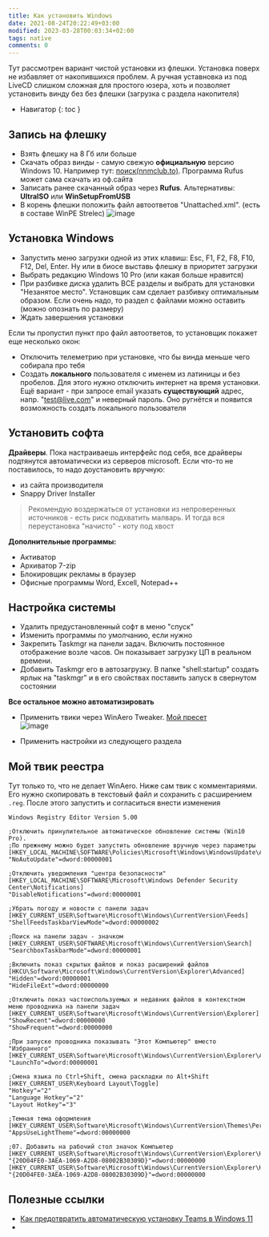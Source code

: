 ```yaml
---
title: Как установить Windows
date: 2021-08-24T20:22:49+03:00
modified: 2023-03-28T00:03:34+02:00
tags: native
comments: 0
---
```


Тут рассмотрен вариант чистой установки из флешки. Установка поверх не избавляет от накопившихся проблем. А ручная уставновка из под LiveCD слишком сложная для простого юзера, хоть и позволяет установить винду без без флешки (загрузка с раздела накопителя)

- Навигатор
{: toc }


## Запись на флешку 
- Взять флешку на 8 Гб или больше
- Скачать образ винды - самую свежую **официальную** версию Windows 10. Например тут: [поиск(nnmclub.to)](http://nnmclub.to/forum/tracker.php?f=504&nm=windows). Программа Rufus может сама скачать из оф.сайта
- Записать ранее скачанный образ через **Rufus**. Альтернативы: **UltraISO** или **WinSetupFromUSB**
- В корень флешки положить файл автоответов "Unattached.xml". (есть в составе WinPE Strelec)
![image](https://user-images.githubusercontent.com/17731587/228090123-11509bee-8462-4067-9656-c499421b1998.png)


## Установка Windows
- Запустить меню загрузки одной из этих клавиш: Esc, F1, F2, F8, F10, F12, Del, Enter. Ну или в биосе выставь флешку в приоритет загрузки
- Выбрать редакцию Windows 10 Pro (или какая больше нравится)
- При разбивке диска удалить ВСЕ разделы и выбрать для установки "Незанятое место". Установщик сам сделает разбивку оптимальным образом. Если очень надо, то раздел с файлами можно оставить (можно опознать по размеру)
- Ждать завершения установки

Если ты пропустил пункт про файл автоответов, то установщик покажет еще несколько окон:
- Отключить телеметрию при установке, что бы винда меньше чего собирала про тебя
- Создать **локального** пользователя с именем из латиницы и без пробелов. Для этого нужно отключить интернет на время установки.  Ещё вариант - при запросе email указать **существующий** адрес, напр. "test@live.com" и неверный пароль. Оно ругнётся и появится возможность создать локального пользователя

## Установить софта
**Драйверы**. Пока настраиваешь интерфейс под себя, все драйверы подтянутся автоматически из серверов microsoft. Если что-то не поставилось, то надо доустановить вручную:
- из сайта производителя
- Snappy Driver Installer

> Рекомендую воздержаться от установки из непроверенных источников - есть риск подхватить малварь. И тогда вся переустановка "начисто" - коту под хвост

**Дополнительные программы:**
- Активатор
- Архиватор 7-zip
- Блокировщик рекламы в браузер
- Офисные программы Word, Excell, Notepad++


## Настройка системы
- Удалить предустановленный софт в меню "спуск"
- Изменить программы по умолчанию, если нужно
- Закрепить Taskmgr на панели задач. Включить постоянное отображение возле часов. Он показывает загрузку ЦП в реальном времени.
- Добавить Taskmgr его в автозагрузку. В папке "shell:startup" создать ярлык на "taskmgr" и в его свойствах поставить запуск в свернутом состоянии

**Все остальное можно автоматизировать**
- Применить твики через WinAero Tweaker. [Мой пресет](./windows.md#:~:text=WinAero)<br>
  ![image](https://user-images.githubusercontent.com/17731587/228089658-7b9ae657-b6c1-4554-b6c0-8574d0e1998f.png)

- Применить настройки из следующего раздела

## Мой твик реестра

Тут только то, что не делает WinAero. Ниже сам твик с комментариями. Его нужно скопировать в текстовый файл и сохранить с расширением `.reg`. После этого запустить и согласиться внести изменения


```
Windows Registry Editor Version 5.00

;Отключить принулительное автоматическое обновление системы (Win10 Pro). 
;По прежнему можно будет запустить обновление вручную через параметры
[HKEY_LOCAL_MACHINE\SOFTWARE\Policies\Microsoft\Windows\WindowsUpdate\AU]
"NoAutoUpdate"=dword:00000001

;Отключить уведомления "центра безопасности"
[HKEY_LOCAL_MACHINE\SOFTWARE\Microsoft\Windows Defender Security Center\Notifications]
"DisableNotifications"=dword:00000001

;Убрать погоду и новости с панели задач
[HKEY_CURRENT_USER\Software\Microsoft\Windows\CurrentVersion\Feeds]
"ShellFeedsTaskbarViewMode"=dword:00000002

;Поиск на панели задач - значком
[HKEY_CURRENT_USER\SOFTWARE\Microsoft\Windows\CurrentVersion\Search]
"SearchboxTaskbarMode"=dword:00000001

;Включить показ скрытых файлов и показ расширений файлов
[HKCU\Software\Microsoft\Windows\CurrentVersion\Explorer\Advanced]
"Hidden"=dword:00000001
"HideFileExt"=dword:00000000

;Отключить показ частоиспользуемых и недавних файлов в контекстном меню проводника на панели задач
[HKEY_CURRENT_USER\Software\Microsoft\Windows\CurrentVersion\Explorer]
"ShowRecent"=dword:00000000
"ShowFrequent"=dword:00000000

;При запуске проводника показывать "Этот Компьютер" вместо "Избранного"
[HKEY_CURRENT_USER\Software\Microsoft\Windows\CurrentVersion\Explorer\Advanced]
"LaunchTo"=dword:00000001

;Смена языка по Ctrl+Shift, смена раскладки по Alt+Shift
[HKEY_CURRENT_USER\Keyboard Layout\Toggle]
"Hotkey"="2"
"Language Hotkey"="2"
"Layout Hotkey"="3"

;Темная тема оформления
[HKEY_CURRENT_USER\Software\Microsoft\Windows\CurrentVersion\Themes\Personalize]
"AppsUseLightTheme"=dword:00000000

;07. Добавить на рабочий стол значок Компьютер
[HKEY_CURRENT_USER\Software\Microsoft\Windows\CurrentVersion\Explorer\HideDesktopIcons\NewStartPanel]
"{20D04FE0-3AEA-1069-A2D8-08002B30309D}"=dword:00000000
[HKEY_CURRENT_USER\Software\Microsoft\Windows\CurrentVersion\Explorer\HideDesktopIcons\ClassicStartMenu]
"{20D04FE0-3AEA-1069-A2D8-08002B30309D}"=dword:00000000

```





## Полезные ссылки
- [Как предотвратить автоматическую установку Teams в Windows 11](https://www.outsidethebox.ms/21375/)
- 
